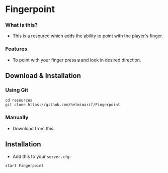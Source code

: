 # Fingerpoint

### What is this?

* This is a resource which adds the ability to point with the player's finger.

### Features
- To point with your finger press **`B`** and look in desired direction.

## Download & Installation

### Using Git
```
cd resources
git clone https://github.com/helmimarif/Fingerpoint
```

### Manually
- Download from this.

## Installation
- Add this to your `server.cfg`:

```
start Fingerpoint
```
